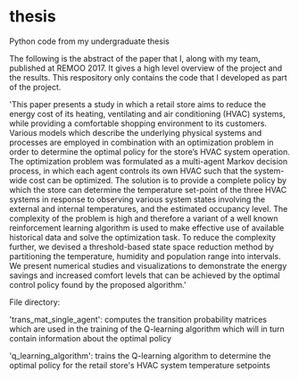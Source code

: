 # thesis
Python code from my undergraduate thesis 

The following is the abstract of the paper that I, along with my team, published at REMOO 2017. It gives a high level overview of the project and the results. This respository only contains the code that I developed as part of the project.

'This paper presents a study in which a retail store aims to reduce the energy cost of its heating, ventilating and air conditioning (HVAC) systems, while providing a comfortable shopping environment to its customers. Various models which describe the underlying physical systems and processes are employed in combination with an optimization problem in order to determine the optimal policy for the store’s HVAC system operation.  The optimization problem was formulated as a multi-agent Markov decision process, in which each agent controls its own HVAC such that the system-wide cost can be optimized. The solution is to provide a complete policy by which the store can determine the temperature set-point of the three HVAC systems in response to observing various system states involving the external and internal temperatures, and the estimated occupancy level. The complexity of the problem is high and therefore a variant of a well known reinforcement learning algorithm is used to make effective use of available historical data and solve the optimization task. To reduce the complexity further, we devised a threshold-based state space reduction method by partitioning the temperature, humidity and population range into intervals. We present numerical studies and visualizations to demonstrate the energy savings and increased comfort levels that can be achieved by the optimal control policy found by the proposed algorithm.'



File directory: 

'trans_mat_single_agent': computes the transition probability matrices which are used in the training of the Q-learning algorithm which will in turn contain information about the optimal policy

'q_learning_algorithm': trains the Q-learning algorithm to determine the optimal policy for the retail store's HVAC system temperature setpoints

